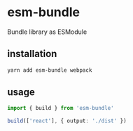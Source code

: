 # esm-bundle

Bundle library as ESModule


## installation 

```sh
yarn add esm-bundle webpack
```

## usage

```ts
import { build } from 'esm-bundle'

build(['react'], { output: './dist' })
```
